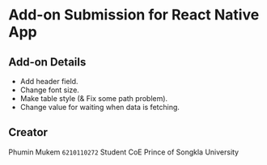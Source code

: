 # Add-on Submission for React Native App

## Add-on Details
- Add header field.
- Change font size.
- Make table style (& Fix some path problem).
- Change value for waiting when data is fetching.

## Creator
Phumin Mukem `6210110272`
Student CoE
Prince of Songkla University